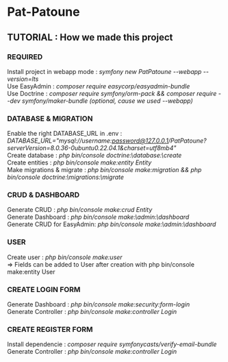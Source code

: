 # Pat-Patoune  

## TUTORIAL : How we made this project  

### REQUIRED  
Install project in webapp mode : *symfony new PatPatoune --webapp --version=lts*  
Use EasyAdmin : *composer require easycorp/easyadmin-bundle*  
Use Doctrine : *composer require symfony/orm-pack && composer require --dev symfony/maker-bundle (optional, cause we used --webapp)*  

### DATABASE & MIGRATION  
Enable the right DATABASE_URL in .env : *DATABASE_URL="mysql://username:password@127.0.0.1/PatPatoune?serverVersion=8.0.36-0ubuntu0.22.04.1&charset=utf8mb4"*  
Create database : *php bin/console doctrine:\database:\create*  
Create entities : *php bin/console make:entity Entity*  
Make migrations & migrate : *php bin/console make:migration && php bin/console doctrine:\migrations:\migrate*  

### CRUD & DASHBOARD  
Generate CRUD : *php bin/console make:crud Entity*  
Generate Dashboard : *php bin/console make:\admin:\dashboard*  
Generate CRUD for EasyAdmin: *php bin/console make:\admin:\dashboard*  


### USER  
Create user : *php bin/console make:user*  
  => Fields can be added to User after creation with php bin/console make:entity User  

### CREATE LOGIN FORM  
Generate Dashboard :  *php bin/console make:security:form-login*  
Generate Controller : *php bin/console make:controller Login*  

### CREATE REGISTER FORM  
Install dependencie :  *composer require symfonycasts/verify-email-bundle*  
Generate Controller : *php bin/console make:controller Login*  
